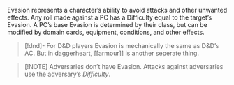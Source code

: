 Evasion represents a character’s ability to avoid attacks and other unwanted effects. Any roll made against a PC has a Difficulty equal to the target’s Evasion. A PC’s base Evasion is determined by their class, but can be modified by domain cards, equipment, conditions, and other effects.

> [!dnd]- For D&D players 
> Evasion is mechanically the same as D&D’s AC.
> But in daggerheart, [[armour]] is another seperate thing.
> 

> [!NOTE] Adversaries don’t have Evasion. Attacks against adversaries use the adversary’s *Difficulty*.

